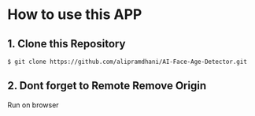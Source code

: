 # How to use this APP

## 1. Clone this Repository

```shell
$ git clone https://github.com/alipramdhani/AI-Face-Age-Detector.git
```

## 2. Dont forget to Remote Remove Origin

Run on browser
